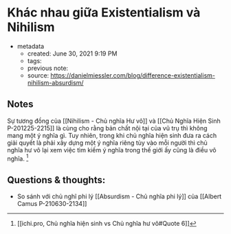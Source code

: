 # Khác nhau giữa Existentialism và Nihilism

- metadata
	- created: June 30, 2021 9:19 PM
	- tags:
	- previous note:
	- source: https://danielmiessler.com/blog/difference-existentialism-nihilism-absurdism/

## Notes
Sự tương đồng của [[Nihilism - Chủ nghĩa Hư vô]] và [[Chủ Nghĩa Hiện Sinh P-201225-2215]] là cùng cho rằng bản chất nội tại của vũ trụ thì không mang một ý nghĩa gì. 
Tuy nhiên, trong khi chủ nghĩa hiện sinh đưa ra cách giải quyết là phải xây dựng một ý nghĩa riêng tùy vào mỗi người thì chủ nghĩa hư vô lại xem việc tìm kiếm ý nghĩa trong thế giới ấy cũng là điều vô nghĩa. [^1]

## Questions & thoughts:
- So sánh với chủ nghĩ phi lý [[Absurdism - Chủ nghĩa phi lý]] của [[Albert Camus P-210630-2134]]

[^1]:[[ichi.pro, Chủ nghĩa hiện sinh vs Chủ nghĩa hư vô#Quote 6]]
